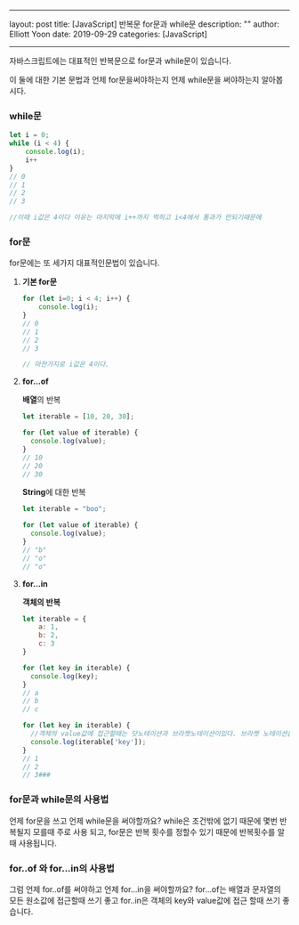 ------

layout: post
title:  [JavaScript] 반복문 for문과 while문
description: ""
author: Elliott Yoon
date:   2019-09-29
categories: [JavaScript]

------



자바스크립트에는 대표적인 반복문으로 for문과 while문이 있습니다.

이 둘에 대한 기본 문법과 언제 for문을써야하는지 언제 while문을 써야하는지 알아봅시다.



### while문

```js
let i = 0;
while (i < 4) {
    console.log(i);
    i++
}
// 0
// 1
// 2
// 3

//이때 i값은 4이다 이유는 마지막에 i++까지 먹히고 i<4에서 통과가 안되기때문에
```



### for문

for문에는 또 세가지 대표적인문법이 있습니다.

1. **기본 for문**

   ```js
   for (let i=0; i < 4; i++) {
       console.log(i);
   }
   // 0
   // 1
   // 2
   // 3
   
   // 마찬가지로 i값은 4이다.
   ```

   

2. **for...of** 

   **배열**의 반복

   ```javascript
   let iterable = [10, 20, 30];
   
   for (let value of iterable) {
     console.log(value);
   }
   // 10
   // 20
   // 30
   ```

   **String**에 대한 반복

   ```javascript
   let iterable = "boo";
   
   for (let value of iterable) {
     console.log(value);
   }
   // "b"
   // "o"
   // "o"
   ```

   

3. **for...in**

   **객체의 반복**

   ```js
   let iterable = {
       a: 1,
       b: 2,
       c: 3
   }
   
   for (let key in iterable) {
     console.log(key);
   }
   // a
   // b
   // c
   
   for (let key in iterable) {
     //객체의 value값에 접근할때는 닷노테이션과 브라켓노테이션이있다. 브라켓 노테이션을 쓸때는 따옴표       ('')를 꼭 붙인다.
     console.log(iterable['key']);  
   }
   // 1
   // 2
   // 3### 
   ```



### for문과 while문의 사용법

언제 for문을 쓰고 언제 while문을 써야할까요?  while은 조건밖에 없기 때문에 몇번 반복될지 모를때 주로 사용 되고, for문은 반복 횟수를 정할수 있기 때문에 반복횟수를 알때 사용됩니다.



### for..of 와 for...in의 사용법

그럼 언제 for..of를 써야하고 언제 for...in을 써야할까요? for...of는 배열과 문자열의 모든 원소값에 접근할때 쓰기 좋고 for..in은 객체의 key와 value값에 접근 할때 쓰기 좋습니다.